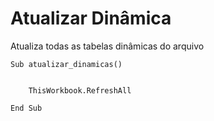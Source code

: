 # Atualizar Dinâmica
Atualiza todas as tabelas dinâmicas do arquivo
```vba
Sub atualizar_dinamicas()

    
    ThisWorkbook.RefreshAll

End Sub
```
